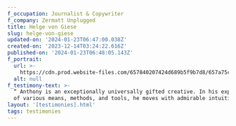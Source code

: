 ```yaml
---
f_occupation: Journalist & Copywriter
f_company: Zermatt Unplugged
title: Helge von Giese
slug: helge-von-giese
updated-on: '2024-01-23T06:47:00.038Z'
created-on: '2023-12-14T03:24:22.616Z'
published-on: '2024-01-23T06:48:05.143Z'
f_portrait:
  url: >-
    https://cdn.prod.website-files.com/657840207424d689b5f9b7d8/657a75c4775b5d42dd30b427_helge.webp
  alt: null
f_testimony-text: >-
  “ Anthony is an exceptionally universally gifted creative. In his exploration
  of various means, methods, and tools, he moves with admirable intuition. ”
layout: '[testimonies].html'
tags: testimonies
---
```



